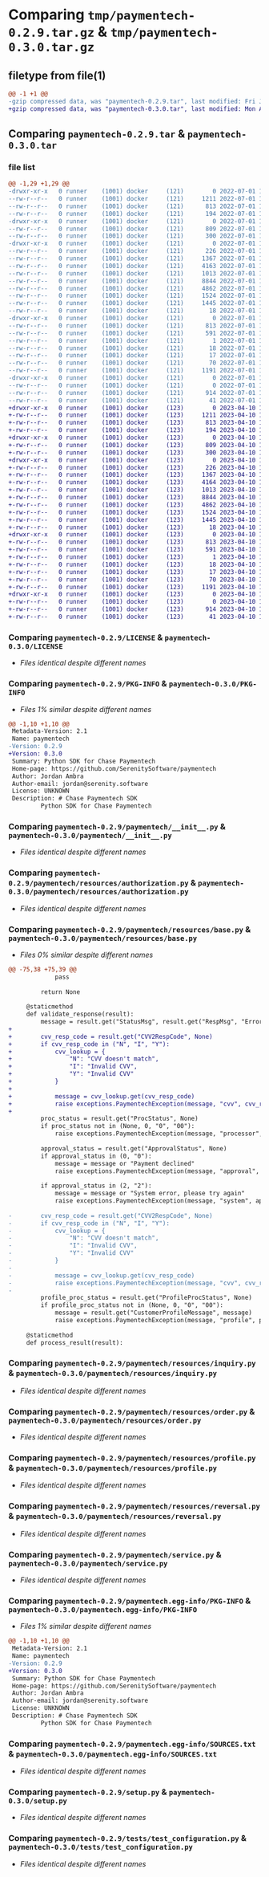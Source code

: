 # Comparing `tmp/paymentech-0.2.9.tar.gz` & `tmp/paymentech-0.3.0.tar.gz`

## filetype from file(1)

```diff
@@ -1 +1 @@
-gzip compressed data, was "paymentech-0.2.9.tar", last modified: Fri Jul  1 16:03:22 2022, max compression
+gzip compressed data, was "paymentech-0.3.0.tar", last modified: Mon Apr 10 14:25:10 2023, max compression
```

## Comparing `paymentech-0.2.9.tar` & `paymentech-0.3.0.tar`

### file list

```diff
@@ -1,29 +1,29 @@
-drwxr-xr-x   0 runner    (1001) docker     (121)        0 2022-07-01 16:03:22.940082 paymentech-0.2.9/
--rw-r--r--   0 runner    (1001) docker     (121)     1211 2022-07-01 16:03:21.000000 paymentech-0.2.9/LICENSE
--rw-r--r--   0 runner    (1001) docker     (121)      813 2022-07-01 16:03:22.940082 paymentech-0.2.9/PKG-INFO
--rw-r--r--   0 runner    (1001) docker     (121)      194 2022-07-01 16:03:21.000000 paymentech-0.2.9/README.md
-drwxr-xr-x   0 runner    (1001) docker     (121)        0 2022-07-01 16:03:22.940082 paymentech-0.2.9/paymentech/
--rw-r--r--   0 runner    (1001) docker     (121)      809 2022-07-01 16:03:21.000000 paymentech-0.2.9/paymentech/__init__.py
--rw-r--r--   0 runner    (1001) docker     (121)      300 2022-07-01 16:03:21.000000 paymentech-0.2.9/paymentech/exceptions.py
-drwxr-xr-x   0 runner    (1001) docker     (121)        0 2022-07-01 16:03:22.940082 paymentech-0.2.9/paymentech/resources/
--rw-r--r--   0 runner    (1001) docker     (121)      226 2022-07-01 16:03:21.000000 paymentech-0.2.9/paymentech/resources/__init__.py
--rw-r--r--   0 runner    (1001) docker     (121)     1367 2022-07-01 16:03:21.000000 paymentech-0.2.9/paymentech/resources/authorization.py
--rw-r--r--   0 runner    (1001) docker     (121)     4163 2022-07-01 16:03:21.000000 paymentech-0.2.9/paymentech/resources/base.py
--rw-r--r--   0 runner    (1001) docker     (121)     1013 2022-07-01 16:03:21.000000 paymentech-0.2.9/paymentech/resources/inquiry.py
--rw-r--r--   0 runner    (1001) docker     (121)     8844 2022-07-01 16:03:21.000000 paymentech-0.2.9/paymentech/resources/order.py
--rw-r--r--   0 runner    (1001) docker     (121)     4862 2022-07-01 16:03:21.000000 paymentech-0.2.9/paymentech/resources/profile.py
--rw-r--r--   0 runner    (1001) docker     (121)     1524 2022-07-01 16:03:21.000000 paymentech-0.2.9/paymentech/resources/reversal.py
--rw-r--r--   0 runner    (1001) docker     (121)     1445 2022-07-01 16:03:21.000000 paymentech-0.2.9/paymentech/service.py
--rw-r--r--   0 runner    (1001) docker     (121)       18 2022-07-01 16:03:21.000000 paymentech-0.2.9/paymentech/version.py
-drwxr-xr-x   0 runner    (1001) docker     (121)        0 2022-07-01 16:03:22.940082 paymentech-0.2.9/paymentech.egg-info/
--rw-r--r--   0 runner    (1001) docker     (121)      813 2022-07-01 16:03:22.000000 paymentech-0.2.9/paymentech.egg-info/PKG-INFO
--rw-r--r--   0 runner    (1001) docker     (121)      591 2022-07-01 16:03:22.000000 paymentech-0.2.9/paymentech.egg-info/SOURCES.txt
--rw-r--r--   0 runner    (1001) docker     (121)        1 2022-07-01 16:03:22.000000 paymentech-0.2.9/paymentech.egg-info/dependency_links.txt
--rw-r--r--   0 runner    (1001) docker     (121)       18 2022-07-01 16:03:22.000000 paymentech-0.2.9/paymentech.egg-info/requires.txt
--rw-r--r--   0 runner    (1001) docker     (121)       17 2022-07-01 16:03:22.000000 paymentech-0.2.9/paymentech.egg-info/top_level.txt
--rw-r--r--   0 runner    (1001) docker     (121)       70 2022-07-01 16:03:22.940082 paymentech-0.2.9/setup.cfg
--rw-r--r--   0 runner    (1001) docker     (121)     1191 2022-07-01 16:03:21.000000 paymentech-0.2.9/setup.py
-drwxr-xr-x   0 runner    (1001) docker     (121)        0 2022-07-01 16:03:22.940082 paymentech-0.2.9/tests/
--rw-r--r--   0 runner    (1001) docker     (121)        0 2022-07-01 16:03:21.000000 paymentech-0.2.9/tests/__init__.py
--rw-r--r--   0 runner    (1001) docker     (121)      914 2022-07-01 16:03:21.000000 paymentech-0.2.9/tests/test_configuration.py
--rw-r--r--   0 runner    (1001) docker     (121)       41 2022-07-01 16:03:21.000000 paymentech-0.2.9/tests/test_sanity.py
+drwxr-xr-x   0 runner    (1001) docker     (123)        0 2023-04-10 14:25:09.990123 paymentech-0.3.0/
+-rw-r--r--   0 runner    (1001) docker     (123)     1211 2023-04-10 14:25:04.000000 paymentech-0.3.0/LICENSE
+-rw-r--r--   0 runner    (1001) docker     (123)      813 2023-04-10 14:25:09.990123 paymentech-0.3.0/PKG-INFO
+-rw-r--r--   0 runner    (1001) docker     (123)      194 2023-04-10 14:25:04.000000 paymentech-0.3.0/README.md
+drwxr-xr-x   0 runner    (1001) docker     (123)        0 2023-04-10 14:25:09.990123 paymentech-0.3.0/paymentech/
+-rw-r--r--   0 runner    (1001) docker     (123)      809 2023-04-10 14:25:04.000000 paymentech-0.3.0/paymentech/__init__.py
+-rw-r--r--   0 runner    (1001) docker     (123)      300 2023-04-10 14:25:04.000000 paymentech-0.3.0/paymentech/exceptions.py
+drwxr-xr-x   0 runner    (1001) docker     (123)        0 2023-04-10 14:25:09.990123 paymentech-0.3.0/paymentech/resources/
+-rw-r--r--   0 runner    (1001) docker     (123)      226 2023-04-10 14:25:04.000000 paymentech-0.3.0/paymentech/resources/__init__.py
+-rw-r--r--   0 runner    (1001) docker     (123)     1367 2023-04-10 14:25:04.000000 paymentech-0.3.0/paymentech/resources/authorization.py
+-rw-r--r--   0 runner    (1001) docker     (123)     4164 2023-04-10 14:25:04.000000 paymentech-0.3.0/paymentech/resources/base.py
+-rw-r--r--   0 runner    (1001) docker     (123)     1013 2023-04-10 14:25:04.000000 paymentech-0.3.0/paymentech/resources/inquiry.py
+-rw-r--r--   0 runner    (1001) docker     (123)     8844 2023-04-10 14:25:04.000000 paymentech-0.3.0/paymentech/resources/order.py
+-rw-r--r--   0 runner    (1001) docker     (123)     4862 2023-04-10 14:25:04.000000 paymentech-0.3.0/paymentech/resources/profile.py
+-rw-r--r--   0 runner    (1001) docker     (123)     1524 2023-04-10 14:25:04.000000 paymentech-0.3.0/paymentech/resources/reversal.py
+-rw-r--r--   0 runner    (1001) docker     (123)     1445 2023-04-10 14:25:04.000000 paymentech-0.3.0/paymentech/service.py
+-rw-r--r--   0 runner    (1001) docker     (123)       18 2023-04-10 14:25:04.000000 paymentech-0.3.0/paymentech/version.py
+drwxr-xr-x   0 runner    (1001) docker     (123)        0 2023-04-10 14:25:09.990123 paymentech-0.3.0/paymentech.egg-info/
+-rw-r--r--   0 runner    (1001) docker     (123)      813 2023-04-10 14:25:09.000000 paymentech-0.3.0/paymentech.egg-info/PKG-INFO
+-rw-r--r--   0 runner    (1001) docker     (123)      591 2023-04-10 14:25:09.000000 paymentech-0.3.0/paymentech.egg-info/SOURCES.txt
+-rw-r--r--   0 runner    (1001) docker     (123)        1 2023-04-10 14:25:09.000000 paymentech-0.3.0/paymentech.egg-info/dependency_links.txt
+-rw-r--r--   0 runner    (1001) docker     (123)       18 2023-04-10 14:25:09.000000 paymentech-0.3.0/paymentech.egg-info/requires.txt
+-rw-r--r--   0 runner    (1001) docker     (123)       17 2023-04-10 14:25:09.000000 paymentech-0.3.0/paymentech.egg-info/top_level.txt
+-rw-r--r--   0 runner    (1001) docker     (123)       70 2023-04-10 14:25:09.990123 paymentech-0.3.0/setup.cfg
+-rw-r--r--   0 runner    (1001) docker     (123)     1191 2023-04-10 14:25:04.000000 paymentech-0.3.0/setup.py
+drwxr-xr-x   0 runner    (1001) docker     (123)        0 2023-04-10 14:25:09.990123 paymentech-0.3.0/tests/
+-rw-r--r--   0 runner    (1001) docker     (123)        0 2023-04-10 14:25:04.000000 paymentech-0.3.0/tests/__init__.py
+-rw-r--r--   0 runner    (1001) docker     (123)      914 2023-04-10 14:25:04.000000 paymentech-0.3.0/tests/test_configuration.py
+-rw-r--r--   0 runner    (1001) docker     (123)       41 2023-04-10 14:25:04.000000 paymentech-0.3.0/tests/test_sanity.py
```

### Comparing `paymentech-0.2.9/LICENSE` & `paymentech-0.3.0/LICENSE`

 * *Files identical despite different names*

### Comparing `paymentech-0.2.9/PKG-INFO` & `paymentech-0.3.0/PKG-INFO`

 * *Files 1% similar despite different names*

```diff
@@ -1,10 +1,10 @@
 Metadata-Version: 2.1
 Name: paymentech
-Version: 0.2.9
+Version: 0.3.0
 Summary: Python SDK for Chase Paymentech
 Home-page: https://github.com/SerenitySoftware/paymentech
 Author: Jordan Ambra
 Author-email: jordan@serenity.software
 License: UNKNOWN
 Description: # Chase Paymentech SDK
         Python SDK for Chase Paymentech
```

### Comparing `paymentech-0.2.9/paymentech/__init__.py` & `paymentech-0.3.0/paymentech/__init__.py`

 * *Files identical despite different names*

### Comparing `paymentech-0.2.9/paymentech/resources/authorization.py` & `paymentech-0.3.0/paymentech/resources/authorization.py`

 * *Files identical despite different names*

### Comparing `paymentech-0.2.9/paymentech/resources/base.py` & `paymentech-0.3.0/paymentech/resources/base.py`

 * *Files 0% similar despite different names*

```diff
@@ -75,38 +75,39 @@
             pass
 
         return None
 
     @staticmethod
     def validate_response(result):
         message = result.get("StatusMsg", result.get("RespMsg", "Error"))
+
+        cvv_resp_code = result.get("CVV2RespCode", None)
+        if cvv_resp_code in ("N", "I", "Y"):
+            cvv_lookup = {
+                "N": "CVV doesn't match",
+                "I": "Invalid CVV",
+                "Y": "Invalid CVV"
+            }
+
+            message = cvv_lookup.get(cvv_resp_code)
+            raise exceptions.PaymentechException(message, "cvv", cvv_resp_code, result)
+
         proc_status = result.get("ProcStatus", None)
         if proc_status not in (None, 0, "0", "00"):
             raise exceptions.PaymentechException(message, "processor", proc_status, result)
 
         approval_status = result.get("ApprovalStatus", None)
         if approval_status in (0, "0"):
             message = message or "Payment declined"
             raise exceptions.PaymentechException(message, "approval", approval_status, result)
 
         if approval_status in (2, "2"):
             message = message or "System error, please try again"
             raise exceptions.PaymentechException(message, "system", approval_status, result)
 
-        cvv_resp_code = result.get("CVV2RespCode", None)
-        if cvv_resp_code in ("N", "I", "Y"):
-            cvv_lookup = {
-                "N": "CVV doesn't match",
-                "I": "Invalid CVV",
-                "Y": "Invalid CVV"
-            }
-
-            message = cvv_lookup.get(cvv_resp_code)
-            raise exceptions.PaymentechException(message, "cvv", cvv_resp_code, result)
-
         profile_proc_status = result.get("ProfileProcStatus", None)
         if profile_proc_status not in (None, 0, "0", "00"):
             message = result.get("CustomerProfileMessage", message)
             raise exceptions.PaymentechException(message, "profile", profile_proc_status, result)
 
     @staticmethod
     def process_result(result):
```

### Comparing `paymentech-0.2.9/paymentech/resources/inquiry.py` & `paymentech-0.3.0/paymentech/resources/inquiry.py`

 * *Files identical despite different names*

### Comparing `paymentech-0.2.9/paymentech/resources/order.py` & `paymentech-0.3.0/paymentech/resources/order.py`

 * *Files identical despite different names*

### Comparing `paymentech-0.2.9/paymentech/resources/profile.py` & `paymentech-0.3.0/paymentech/resources/profile.py`

 * *Files identical despite different names*

### Comparing `paymentech-0.2.9/paymentech/resources/reversal.py` & `paymentech-0.3.0/paymentech/resources/reversal.py`

 * *Files identical despite different names*

### Comparing `paymentech-0.2.9/paymentech/service.py` & `paymentech-0.3.0/paymentech/service.py`

 * *Files identical despite different names*

### Comparing `paymentech-0.2.9/paymentech.egg-info/PKG-INFO` & `paymentech-0.3.0/paymentech.egg-info/PKG-INFO`

 * *Files 1% similar despite different names*

```diff
@@ -1,10 +1,10 @@
 Metadata-Version: 2.1
 Name: paymentech
-Version: 0.2.9
+Version: 0.3.0
 Summary: Python SDK for Chase Paymentech
 Home-page: https://github.com/SerenitySoftware/paymentech
 Author: Jordan Ambra
 Author-email: jordan@serenity.software
 License: UNKNOWN
 Description: # Chase Paymentech SDK
         Python SDK for Chase Paymentech
```

### Comparing `paymentech-0.2.9/paymentech.egg-info/SOURCES.txt` & `paymentech-0.3.0/paymentech.egg-info/SOURCES.txt`

 * *Files identical despite different names*

### Comparing `paymentech-0.2.9/setup.py` & `paymentech-0.3.0/setup.py`

 * *Files identical despite different names*

### Comparing `paymentech-0.2.9/tests/test_configuration.py` & `paymentech-0.3.0/tests/test_configuration.py`

 * *Files identical despite different names*

